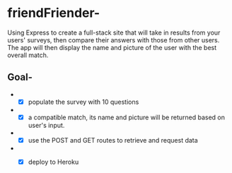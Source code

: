 # friendFriender-
Using Express to create a full-stack site that will take in results from your users' surveys, then compare their answers with those from other users. The app will then display the name and picture of the user with the best overall match.

## Goal-
* - [x] populate the survey with 10 questions
* - [x] a compatible match, its name and picture will be       returned based   on user's input.
* - [x] use the POST and GET routes to retrieve and            request data
* - [x] deploy to Heroku

